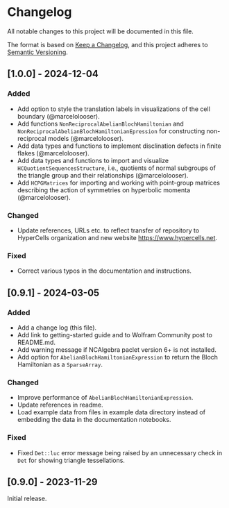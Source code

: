 # Changelog

All notable changes to this project will be documented in this file.

The format is based on [Keep a Changelog](https://keepachangelog.com/en/1.1.0/),
and this project adheres to [Semantic Versioning](https://semver.org/spec/v2.0.0.html).

## [1.0.0] - 2024-12-04

### Added
- Add option to style the translation labels in visualizations of the cell boundary (@marcelolooser).
- Add functions `NonReciprocalAbelianBlochHamiltonian` and
`NonReciprocalAbelianBlochHamiltonianEpression` for constructing non-reciprocal models (@marcelolooser).
- Add data types and functions to implement disclination defects in finite flakes (@marcelolooser).
- Add data types and functions to import and visualize `HCQuotientSequencesStructure`,
i.e., quotients of normal subgroups of the triangle group and their relationships (@marcelolooser).
- Add `HCPGMatrices` for importing and working with point-group matrices describing the
action of symmetries on hyperbolic momenta (@marcelolooser).

### Changed
- Update references, URLs etc. to reflect transfer of repository to HyperCells organization and new website https://www.hypercells.net.

### Fixed
- Correct various typos in the documentation and instructions.

## [0.9.1] - 2024-03-05

### Added
- Add a change log (this file).
- Add link to getting-started guide and to Wolfram Community post to README.md.
- Add warning message if NCAlgebra paclet version 6+ is not installed.
- Add option for `AbelianBlochHamiltonianExpression` to return the Bloch Hamiltonian as a
`SparseArray`.

### Changed
- Improve performance of `AbelianBlochHamiltonianExpression`.
- Update references in readme.
- Load example data from files in example data directory instead of embedding the data
in the documentation notebooks.

### Fixed
- Fixed `Det::luc` error message being raised by an unnecessary check in `Det` for
showing triangle tessellations.


## [0.9.0] - 2023-11-29

Initial release.